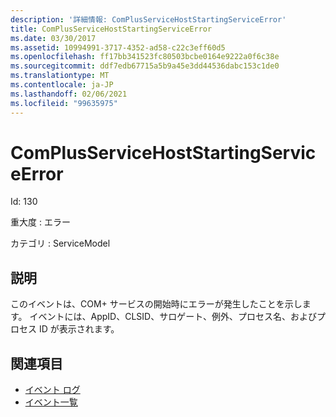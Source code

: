 ```yaml
---
description: '詳細情報: ComPlusServiceHostStartingServiceError'
title: ComPlusServiceHostStartingServiceError
ms.date: 03/30/2017
ms.assetid: 10994991-3717-4352-ad58-c22c3eff60d5
ms.openlocfilehash: ff17bb341523fc80503bcbe0164e9222a0f6c38e
ms.sourcegitcommit: ddf7edb67715a5b9a45e3dd44536dabc153c1de0
ms.translationtype: MT
ms.contentlocale: ja-JP
ms.lasthandoff: 02/06/2021
ms.locfileid: "99635975"
---
```

# <a name="complusservicehoststartingserviceerror"></a>ComPlusServiceHostStartingServiceError

Id: 130  
  
 重大度 : エラー  
  
 カテゴリ : ServiceModel  
  
## <a name="description"></a>説明  

 このイベントは、COM+ サービスの開始時にエラーが発生したことを示します。 イベントには、AppID、CLSID、サロゲート、例外、プロセス名、およびプロセス ID が表示されます。  
  
## <a name="see-also"></a>関連項目

- [イベント ログ](index.md)
- [イベント一覧](events-general-reference.md)
